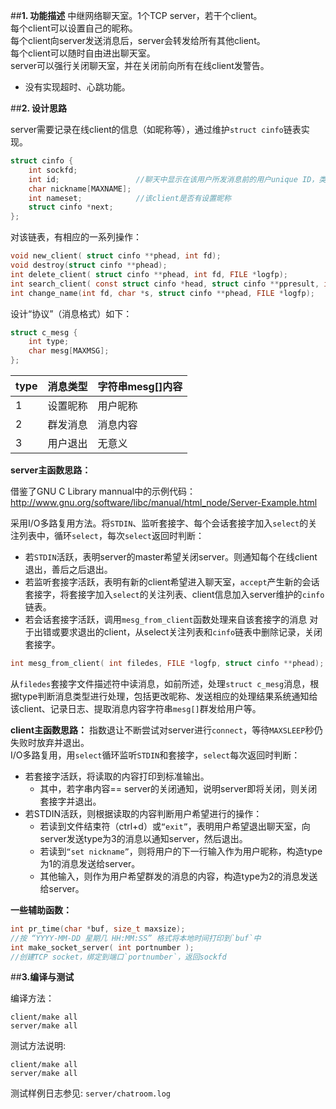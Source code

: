 ##**1. 功能描述**
中继网络聊天室。1个TCP server，若干个client。          
每个client可以设置自己的昵称。          
每个client向server发送消息后，server会转发给所有其他client。          
每个client可以随时自由进出聊天室。          
server可以强行关闭聊天室，并在关闭前向所有在线client发警告。          
* 没有实现超时、心跳功能。        
          
          
##**2. 设计思路**  
        
server需要记录在线client的信息（如昵称等），通过维护`struct cinfo`链表实现。

```c
struct cinfo {
	int sockfd;
	int id;                 //聊天中显示在该用户所发消息前的用户unique ID，类似QQ号的功能
	char nickname[MAXNAME];
	int nameset;            //该client是否有设置昵称
	struct cinfo *next;
};
```
        
        
对该链表，有相应的一系列操作：

```c
void new_client( struct cinfo **phead, int fd);                                 //添加最新加入的client，其sockfd==fd
void destroy(struct cinfo **phead);                                             //free整个链表
int delete_client( struct cinfo **phead, int fd, FILE *logfp);                  //删除sockfd==fd的client记录
int search_client( const struct cinfo *head, struct cinfo **ppresult, int fd);  //查找sockfd==fd的client信息，装入ppresult
int change_name(int fd, char *s, struct cinfo **phead, FILE *logfp);            //将sockfd==fd的client的昵称该为s，若s过长则截断
```
                
                
设计“协议”（消息格式）如下：
```c
struct c_mesg {
	int type;
	char mesg[MAXMSG];
};
```
|type|消息类型|字符串mesg[]内容|
|-|-|-|
|1|设置昵称|用户昵称|
|2|群发消息|消息内容|
|3|用户退出|无意义|
                
                
                
**server主函数思路：**
          
借鉴了GNU C Library mannual中的示例代码：<http://www.gnu.org/software/libc/manual/html_node/Server-Example.html>          

采用I/O多路复用方法。将`STDIN`、监听套接字、每个会话套接字加入`select`的关注列表中，循环`select`，每次`select`返回时判断：  
-   若`STDIN`活跃，表明server的master希望关闭server。则通知每个在线client退出，善后之后退出。
-   若监听套接字活跃，表明有新的client希望进入聊天室，`accept`产生新的会话套接字，将套接字加入`select`的关注列表、client信息加入server维护的`cinfo`链表。
-   若会话套接字活跃，调用`mesg_from_client`函数处理来自该套接字的消息
对于出错或要求退出的client，从select关注列表和`cinfo`链表中删除记录，关闭套接字。
        
        
```c
int mesg_from_client( int filedes, FILE *logfp, struct cinfo **phead);
```
从`filedes`套接字文件描述符中读消息，如前所述，处理`struct c_mesg`消息，根据type判断消息类型进行处理，包括更改昵称、发送相应的处理结果系统通知给该client、记录日志、提取消息内容字符串`mesg[]`群发给用户等。
          
          
          
**client主函数思路：**
指数退让不断尝试对server进行`connect`，等待`MAXSLEEP`秒仍失败时放弃并退出。        
I/O多路复用，用`select`循环监听`STDIN`和套接字，`select`每次返回时判断：
-   若套接字活跃，将读取的内容打印到标准输出。
    -   其中，若字串内容== server的关闭通知，说明server即将关闭，则关闭套接字并退出。
-   若STDIN活跃，则根据读取的内容判断用户希望进行的操作：
    -   若读到文件结束符（ctrl+d）或`“exit”`，表明用户希望退出聊天室，向server发送type为3的消息以通知server，然后退出。
    -   若读到`“set nickname”`，则将用户的下一行输入作为用户昵称，构造type为1的消息发送给server。
    -   其他输入，则作为用户希望群发的消息的内容，构造type为2的消息发送给server。
          
          
          
**一些辅助函数：**
```c
int pr_time(char *buf, size_t maxsize);
//按 “YYYY-MM-DD 星期几 HH:MM:SS” 格式将本地时间打印到`buf`中
int make_socket_server( int portnumber );
//创建TCP socket，绑定到端口`portnumber`，返回sockfd
```
          
          
          
##**3.编译与测试**  
    
编译方法：
```shell
client/make all
server/make all
```  
  
  
测试方法说明:  
```shell
client/make all
server/make all
```  
  
  
测试样例日志参见:  `server/chatroom.log`
 